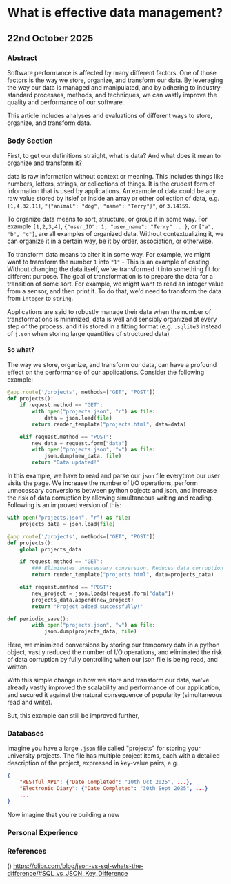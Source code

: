 # What is effective data management?

## 22nd October 2025

### Abstract

Software performance is affected by many different factors. One of those factors is the way we store, organize, and transform our data. By leveraging the way our data is managed and manipulated, and by adhering to industry-standard processes, methods, and techniques, we can vastly improve the quality and performance of our software.

This article includes analyses and evaluations of different ways to store, organize, and transform data.

### Body Section

First, to get our definitions straight, what is data? And what does it mean to organize and transform it?

data is raw information without context or meaning. This includes things like numbers, letters, strings, or collections of things. It is the crudest form of information that is used by applications. An example of data could be any raw value stored by itslef or inside an array or other collection of data, e.g. `[1,4,32,11]`, `"{"animal": "dog", "name": "Terry"}"`, or `3.14159`. 

To organize data means to sort, structure, or group it in some way. For example `[1,2,3,4]`, `{"user_ID": 1, "user_name": "Terry" ...}`, or `["a", "b", "c"]`, are all examples of organized data. Without contextualizing it, we can organize it in a certain way, be it by order, association, or otherwise. 

To transform data means to alter it in some way. For example, we might want to transform the number `1` into `"1"` - This is an example of casting. Without changing the data itself, we've transformed it into something fit for different purpose. The goal of transformation is to prepare the data for a transition of some sort. For example, we might want to read an integer value from a sensor, and then print it. To do that, we'd need to transform the data from `integer` to `string`.

Applications are said to robustly manage their data when the number of transformations is minimized, data is well and sensibly organized at every step of the process, and it is stored in a fitting format (e.g. `.sqlite3` instead of `j.son` when storing large quantities of structured data)

#### So what?

The way we store, organize, and transform our data, can have a profound effect on the performance of our applications. Consider the following example:

```python
@app.route('/projects', methods=["GET", "POST"])
def projects():
    if request.method == "GET":
        with open("projects.json", "r") as file:
            data = json.load(file)
        return render_template("projects.html", data=data)

    elif request.method == "POST":
        new_data = request.form["data"]
        with open("projects.json", "w") as file:
            json.dump(new_data, file)
        return "Data updated!"
```

In this example, we have to read and parse our `json` file everytime our user visits the page. We increase the number of I/O operations, perform unnecessary conversions between python objects and json, and increase the risk of data corruption by allowing simultaneous writing and reading. Following is an improved version of this:

```python
with open("projects.json", "r") as file:
    projects_data = json.load(file)

@app.route('/projects', methods=["GET", "POST"])
def projects():
    global projects_data

    if request.method == "GET":
        ### Eliminates unnecessary conversion. Reduces data corruption risk
        return render_template("projects.html", data=projects_data)

    elif request.method == "POST":
        new_project = json.loads(request.form["data"])
        projects_data.append(new_project)
        return "Project added successfully!"

def periodic_save():
        with open("projects.json", "w") as file:
            json.dump(projects_data, file)
```

Here, we minimized conversions by storing our temporary data in a python object, vastly reduced the number of I/O operations, and eliminated the risk of data corruption by fully controlling when our json file is being read, and written.

With this simple change in how we store and transform our data, we've already vastly improved the scalability and performance of our application, and secured it against the natural consequence of popularity (simultaneous read and write).

But, this example can still be improved further,

### Databases

Imagine you have a large `.json` file called "projects" for storing your university projects. The file has multiple project items, each with a detailed description of the project, expressed in key-value pairs, e.g.

```json
{
    "RESTful API": {"Date Completed": "10th Oct 2025", ...},
    "Electronic Diary": {"Date Completed": "30th Sept 2025", ...}
    ...
}
```

Now imagine that you're building a new 





### Personal Experience

### References

() https://olibr.com/blog/json-vs-sql-whats-the-difference/#SQL_vs_JSON_Key_Difference
